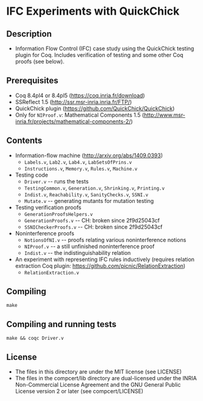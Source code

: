 IFC Experiments with QuickChick
===============================

## Description
  - Information Flow Control (IFC) case study using the QuickChick
    testing plugin for Coq. Includes verification of testing and some
    other Coq proofs (see below).

## Prerequisites
  - Coq 8.4pl4 or 8.4pl5 (https://coq.inria.fr/download)
  - SSReflect 1.5 (http://ssr.msr-inria.inria.fr/FTP/)
  - QuickChick plugin (https://github.com/QuickChick/QuickChick)
  - Only for `NIProof.v`: Mathematical Components 1.5
    (http://www.msr-inria.fr/projects/mathematical-components-2/)

## Contents
  - Information-flow machine (http://arxiv.org/abs/1409.0393)
    * `Labels.v`, `Lab2.v`, `Lab4.v`, `LabSetsOfPrins.v`
    * `Instructions.v`, `Memory.v`, `Rules.v`, `Machine.v`
  - Testing code
    * `Driver.v` -- runs the tests
    * `TestingCommon.v`, `Generation.v`, `Shrinking.v`, `Printing.v`
    * `Indist.v`, `Reachability.v`, `SanityChecks.v`, `SSNI.v`
    * `Mutate.v` -- generating mutants for mutation testing
  - Testing verification proofs    
    * `GenerationProofsHelpers.v`
    * `GenerationProofs.v` -- CH: broken since 2f9d25043cf
    * `SSNICheckerProofs.v` -- CH: broken since 2f9d25043cf
  - Noninterference proofs
    * `NotionsOfNI.v` -- proofs relating various noninterference notions
    * `NIProof.v` -- a still unfinished noninterference proof
    * `Indist.v` -- the indistinguishability relation
  - An experiment with representing IFC rules inductively
    (requires relation extraction Coq plugin:
     https://github.com/picnic/RelationExtraction)
    * `RelationExtraction.v`

## Compiling

    make

## Compiling and running tests

    make && coqc Driver.v

## License
  - The files in this directory are under the MIT license (see LICENSE)
  - The files in the compcert/lib directory are dual-licensed under
    the INRIA Non-Commercial License Agreement and the GNU General
    Public License version 2 or later (see compcert/LICENSE)
